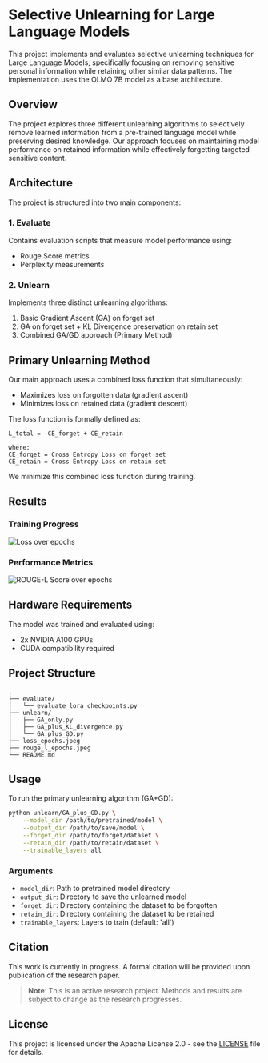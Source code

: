 # Selective Unlearning for Large Language Models

This project implements and evaluates selective unlearning techniques for Large Language Models, specifically focusing on removing sensitive personal information while retaining other similar data patterns. The implementation uses the OLMO 7B model as a base architecture.

## Overview

The project explores three different unlearning algorithms to selectively remove learned information from a pre-trained language model while preserving desired knowledge. Our approach focuses on maintaining model performance on retained information while effectively forgetting targeted sensitive content.

## Architecture

The project is structured into two main components:

### 1. Evaluate
Contains evaluation scripts that measure model performance using:
- Rouge Score metrics
- Perplexity measurements

### 2. Unlearn
Implements three distinct unlearning algorithms:
1. Basic Gradient Ascent (GA) on forget set
2. GA on forget set + KL Divergence preservation on retain set
3. Combined GA/GD approach (Primary Method)

## Primary Unlearning Method

Our main approach uses a combined loss function that simultaneously:
- Maximizes loss on forgotten data (gradient ascent)
- Minimizes loss on retained data (gradient descent)

The loss function is formally defined as:

```
L_total = -CE_forget + CE_retain

where:
CE_forget = Cross Entropy Loss on forget set
CE_retain = Cross Entropy Loss on retain set
```

We minimize this combined loss function during training.

## Results

### Training Progress
![Loss over epochs](loss_epochs.jpeg)

### Performance Metrics
![ROUGE-L Score over epochs](rouge_l_epochs.jpeg)

## Hardware Requirements

The model was trained and evaluated using:
- 2x NVIDIA A100 GPUs
- CUDA compatibility required

## Project Structure
```
.
├── evaluate/
│   └── evaluate_lora_checkpoints.py
├── unlearn/
│   ├── GA_only.py
│   ├── GA_plus_KL_divergence.py
│   └── GA_plus_GD.py
├── loss_epochs.jpeg
├── rouge_l_epochs.jpeg
└── README.md
```

## Usage

To run the primary unlearning algorithm (GA+GD):

```bash
python unlearn/GA_plus_GD.py \
    --model_dir /path/to/pretrained/model \
    --output_dir /path/to/save/model \
    --forget_dir /path/to/forget/dataset \
    --retain_dir /path/to/retain/dataset \
    --trainable_layers all
```

### Arguments
- `model_dir`: Path to pretrained model directory
- `output_dir`: Directory to save the unlearned model
- `forget_dir`: Directory containing the dataset to be forgotten
- `retain_dir`: Directory containing the dataset to be retained
- `trainable_layers`: Layers to train (default: 'all')

## Citation

This work is currently in progress. A formal citation will be provided upon publication of the research paper.

> **Note**: This is an active research project. Methods and results are subject to change as the research progresses.

## License

This project is licensed under the Apache License 2.0 - see the [LICENSE](LICENSE) file for details.
